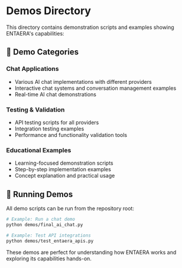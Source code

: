 # Demos Directory

This directory contains demonstration scripts and examples showing ENTAERA's capabilities:

## 🎯 Demo Categories

### Chat Applications
- Various AI chat implementations with different providers
- Interactive chat systems and conversation management examples
- Real-time AI chat demonstrations

### Testing & Validation
- API testing scripts for all providers
- Integration testing examples
- Performance and functionality validation tools

### Educational Examples
- Learning-focused demonstration scripts
- Step-by-step implementation examples
- Concept explanation and practical usage

## 🚀 Running Demos

All demo scripts can be run from the repository root:

```bash
# Example: Run a chat demo
python demos/final_ai_chat.py

# Example: Test API integrations
python demos/test_entaera_apis.py
```

These demos are perfect for understanding how ENTAERA works and exploring its capabilities hands-on.